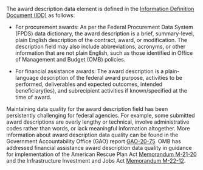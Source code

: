The award description data element is defined in the [Information
Definition Document
(IDD)](https://fiscal.treasury.gov/data-transparency/resources.html)
as follows:

-   For procurement awards: As per the Federal Procurement Data
    System (FPDS) data dictionary, the award description is a brief,
    summary-level, plain English description of the contract, award,
    or modification. The description field may also include abbreviations, 
    acronyms, or other information that are not plain English, such as 
    those identified in Office of Management and Budget (OMB) policies.

-   For financial assistance awards: The award description is a
    plain-language description of the federal award purpose,
    activities to be performed, deliverables and expected outcomes,
    intended beneficiary(ies), and subrecipient activities if
    known/specified at the time of award.

Maintaining data quality for the award description field has been
persistently challenging for federal agencies. For example, some
submitted award descriptions are overly lengthy or technical, involve
administrative codes rather than words, or lack meaningful information
altogether. More information about award description data quality can
be found in the Government Accountability Office (GAO) report
[GAO-20-75](https://www.gao.gov/assets/gao-20-75.pdf).
OMB has addressed financial assistance award description data quality in guidance for implementation of the American Rescue Plan Act [Memorandum M-21-20](https://www.whitehouse.gov/wp-content/uploads/2021/03/M_21_20.pdf) and the Infrastructure Investment and Jobs Act [Memorandum M-22-12](https://www.whitehouse.gov/wp-content/uploads/2022/04/M-22-12.pdf).
